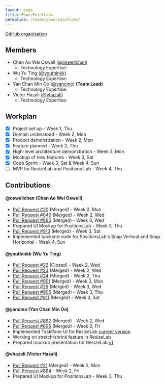 ```yaml
---
layout: page
title: PowerPointLabs
permalink: /teams/powerpointlabs/
---
```

[GitHub organisation](https://github.com/nus-fboa2016-PL)
 
## Members
 - Chan Ao Wei Oswell ([@oswellchan](http://oswellchan.github.io/))
   - Technology Expertise:
 - Wu Yu Ting ([@youthinkk](http://blog.nus.edu.sg/cs3281youthinkk/))
   - Technology Expertise:
 - Yan Chan Min Oo ([@yancmo](https://yancmo.wordpress.com/)) **(Team Lead)**
   - Technology Expertise:
 - Victor Hazali ([@vhazali](https://blog.nus.edu.sg/victorhz3281/))
   - Technology Expertise:

## Workplan

* [X] Project set up - Week 1, Thu
* [X] Domain understood - Week 2, Mon
* [X] Product demonstration - Week 2, Mon
* [X] Feature planned - Week 2, Thu
* [X] High-level architecture demonstration - Week 3, Mon
* [X] Mockup of new features - Week 3, Sat
* [X] Code Sprint - Week 3, Sat & Week 4, Sun
* [ ] MVP for ResizeLab and Positions Lab - Week 4, Thu

## Contributions
 
#### @oswellchan (Chan Ao Wei Oswell)
* [Pull Request #20](https://github.com/PowerPointLabs/PowerPointLabs-Website/pull/20) (Merged) - Week 2, Mon
* [Pull Request #840](https://github.com/PowerPointLabs/PowerPointLabs/pull/893) (Merged) - Week 2, Wed
* [Pull Request #895](https://github.com/PowerPointLabs/PowerPointLabs/pull/895) (Merged) - Week 3, Wed
* Prepared UI Mockup for PositionsLab - Week 3, Thu
* [Pull Request #913](https://github.com/PowerPointLabs/PowerPointLabs/pull/913) (Merged) - Week 3, Sat
* Implemented backend code for PositionsLab's Snap Vertical and Snap Horizontal - Week 4, Sun

#### @youthinkk (Wu Yu Ting)
* [Pull Request #22](https://github.com/PowerPointLabs/PowerPointLabs-Website/pull/22) (Closed) - Week 2, Wed
* [Pull Request #23](https://github.com/PowerPointLabs/PowerPointLabs-Website/pull/23) (Merged) - Week 2, Wed
* [Pull Request #24](https://github.com/PowerPointLabs/PowerPointLabs-Website/pull/24) (Merged) - Week 2, Thu
* [Pull Request #901](https://github.com/PowerPointLabs/PowerPointLabs/pull/901) (Merged) - Week 3, Mon
* [Pull Request #25](https://github.com/PowerPointLabs/PowerPointLabs-Website/pull/25) (Merged) - Week 3, Wed
* [Pull Request #905](https://github.com/PowerPointLabs/PowerPointLabs/pull/905) (Merged) - Week 3, Thu
* [Pull Request #911](https://github.com/PowerPointLabs/PowerPointLabs/pull/911) (Merged) - Week 3, Sat

#### @yancmo (Yan Chan Min Oo)
* [Pull Request #892](https://github.com/PowerPointLabs/PowerPointLabs/pull/892) (Merged) - Week 2, Wed
* [Pull Request #896](https://github.com/PowerPointLabs/PowerPointLabs/pull/896) (Merged) - Week 2, Fri
* Implemented TaskPane UI for ResizeLab [current version](https://dl.dropboxusercontent.com/u/7610216/ResizeLabUIv1.PNG)
* Working on stretch/shrink feature in ResizeLab
* Prepared mockup presentation for ResizeLab [v1](https://dl.dropboxusercontent.com/u/7610216/resizelab%20mockupv1.pptx)

#### @vhazali (Victor Hazali)
* [Pull Request #21](https://github.com/PowerPointLabs/PowerPointLabs-Website/pull/21) (Merged) - Week 2, Mon
* [Pull Request #894](https://github.com/PowerPointLabs/PowerPointLabs/pull/894) - Week 2, Fri
* Prepared UI Mockup for PositionsLab - Week 3, Thu
